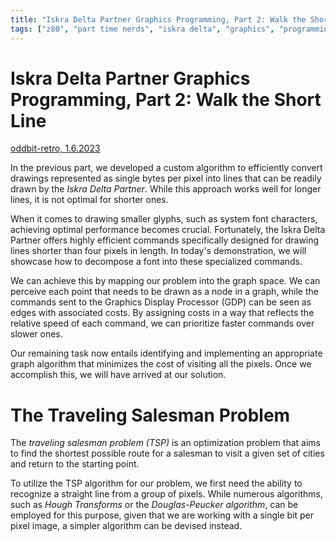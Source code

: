 ```yaml
---
title: "Iskra Delta Partner Graphics Programming, Part 2: Walk the Short Line"
tags: ["z80", "part time nerds", "iskra delta", "graphics", "programming", "assembly", "masterclass"]
---
```


# Iskra Delta Partner Graphics Programming, Part 2: Walk the Short Line

[oddbit-retro, 1.6.2023](https://oddbit-retro.org)

In the previous part, we developed a custom algorithm to efficiently convert drawings represented as single bytes per pixel into lines that can be readily drawn by the *Iskra Delta Partner*. While this approach works well for longer lines, it is not optimal for shorter ones.

When it comes to drawing smaller glyphs, such as system font characters, achieving optimal performance becomes crucial. Fortunately, the Iskra Delta Partner offers highly efficient commands specifically designed for drawing lines shorter than four pixels in length. In today's demonstration, we will showcase how to decompose a font into these specialized commands.

We can achieve this by mapping our problem into the graph space. We can perceive each point that needs to be drawn as a node in a graph, while the commands sent to the Graphics Display Processor (GDP) can be seen as edges with associated costs. By assigning costs in a way that reflects the relative speed of each command, we can prioritize faster commands over slower ones.

Our remaining task now entails identifying and implementing an appropriate graph algorithm that minimizes the cost of visiting all the pixels. Once we accomplish this, we will have arrived at our solution.

# The Traveling Salesman Problem

The *traveling salesman problem (TSP)* is an optimization problem that aims to find the shortest possible route for a salesman to visit a given set of cities and return to the starting point.

To utilize the TSP algorithm for our problem, we first need the ability to recognize a straight line from a group of pixels. While numerous algorithms, such as *Hough Transforms* or the *Douglas-Peucker algorithm*, can be employed for this purpose, given that we are working with a single bit per pixel image, a simpler algorithm can be devised instead.